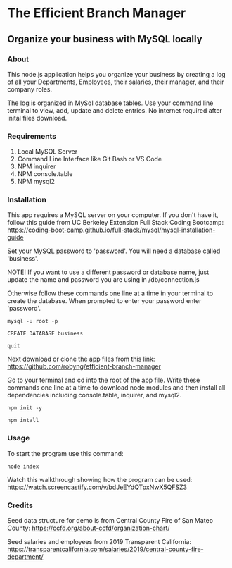 # The Efficient Branch Manager
## Organize your business with MySQL locally

### About
This node.js application helps you organize your business by creating a log of all your Departments, Employees, their salaries, their manager, and their company roles. 

The log is organized in MySql database tables. Use your command line terminal to view, add, update and delete entries. No internet required after inital files download.

### Requirements
1. Local MySQL Server
2. Command Line Interface like Git Bash or VS Code
3. NPM inquirer
4. NPM console.table
5. NPM mysql2

### Installation
This app requires a MySQL server on your computer. If you don't have it, follow this guide from UC Berkeley Extension Full Stack Coding Bootcamp: https://coding-boot-camp.github.io/full-stack/mysql/mysql-installation-guide

Set your MySQL password to 'password'. 
You will need a database called 'business'.

NOTE! If you want to use a different password or database name, just update the name and password you are using in /db/connection.js

Otherwise follow these commands one line at a time in your terminal to create the database. When prompted to enter your password enter 'password'.

    mysql -u root -p

    CREATE DATABASE business

    quit

Next download or clone the app files from this link:
https://github.com/robyng/efficient-branch-manager 

Go to your terminal and cd into the root of the app file. 
Write these commands one line at a time to download node modules and then install all dependencies including console.table, inquirer, and mysql2.

    npm init -y
    
    npm intall


### Usage

To start the program use this command:

    node index


Watch this walkthrough showing how the program can be used:
https://watch.screencastify.com/v/bdJeEYdQTpxNwX5QFSZ3


### Credits

Seed data structure for demo is from Central County Fire of San Mateo County: 
https://ccfd.org/about-ccfd/organization-chart/

Seed salaries and employees from 2019 Transparent California:
https://transparentcalifornia.com/salaries/2019/central-county-fire-department/